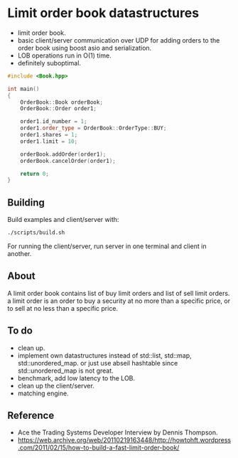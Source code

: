 Limit order book datastructures
===

- limit order book.
- basic client/server communication over UDP for adding orders to the order book using boost asio and serialization.
- LOB operations run in O(1) time.
- definitely suboptimal.


```cpp
#include <Book.hpp>

int main()
{
    OrderBook::Book orderBook;
    OrderBook::Order order1;

    order1.id_number = 1;
    order1.order_type = OrderBook::OrderType::BUY;
    order1.shares = 1;
    order1.limit = 10;

    orderBook.addOrder(order1);
    orderBook.cancelOrder(order1);

    return 0;
}
```

Building
---

Build examples and client/server with:

```sh
./scripts/build.sh
```

For running the client/server, run server in one terminal and client in another.

About
---

A limit order book contains list of buy limit orders and list of sell limit orders. a limit order is an order to buy a security at no more than a specific price, or to sell at no less than a specific price.


To do
---

- clean up.
- implement own datastructures instead of std::list, std::map, std::unordered_map. or just use abseil hashtable since std::unordered_map is not great.
- benchmark, add low latency to the LOB.
- clean up the client/server.
- matching engine.


Reference
---

- Ace the Trading Systems Developer Interview by Dennis Thompson.
- https://web.archive.org/web/20110219163448/http://howtohft.wordpress.com/2011/02/15/how-to-build-a-fast-limit-order-book/